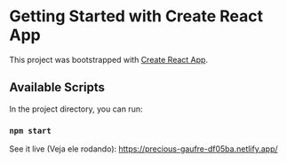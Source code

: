 # Getting Started with Create React App

This project was bootstrapped with [Create React App](https://github.com/facebook/create-react-app).

## Available Scripts

In the project directory, you can run:

### `npm start`

See it live (Veja ele rodando):
https://precious-gaufre-df05ba.netlify.app/

